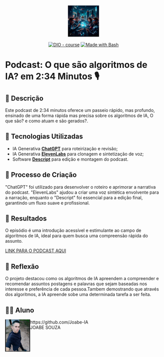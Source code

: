 <p align="center">
    <img width="100" src="https://github.com/Joabe-IA/Joabe-IA/blob/0661cfa8347a1e5e4d8eebc83ba099807d723dca/IMG-20241113-WA0027.jpg">
</p>


<p align="center">
<a href="https://dio.me/"><img src="https://img.shields.io/badge/DIO-Course-28DA77?logo=youtube" alt="DIO - course"></a>
<a href="https://www.gnu.org/software/bash/" title="Go to Bash homepage"><img src="https://img.shields.io/badge/Prompt-Project-blue?logo=gnu-bash&amp;logoColor=white" alt="Made with Bash"></a></p>

# Podcast: O que são algoritmos de IA? em 2:34 Minutos 🎙️

## 📒 Descrição
Este podcast de 2:34 minutos oferece um passeio rápido, mas profundo, ensinado de uma forma rápida mas precisa sobre os algoritmos de IA, O que são? e como atuam e são gerados?.

## 🤖 Tecnologias Utilizadas
- IA Generativa **[ChatGPT](https://chat.openai.com)** para roteirização e revisão;
- IA Generativa **[ElevenLabs](https://www.elevenlabs.io)** para clonagem e sintetização de voz;
- Software **[Descript](https://www.descript.com)** para edição e montagem do podcast.

## 🧐 Processo de Criação
"ChatGPT" foi utilizado para desenvolver o roteiro e aprimorar a narrativa do podcast. "ElevenLabs" ajudou a criar uma voz sintética envolvente para a narração, enquanto o "Descript" foi essencial para a edição final, garantindo um fluxo suave e profissional.

## 🚀 Resultados
O episódio é uma introdução acessível e estimulante ao campo de algoritmos de IA, ideal para quem busca uma compreensão rápida do assunto.

[LINK PARA O PODCAST AQUI](https://github.com/Joabe-IA/Podcast-Oque-S-o-algoritmos-de-IA-/blob/4cbde8ef2f663d26a6de10f46f14f61b5f5c9a76/O%20que%20s%C3%A3o%20algoritmos%20de%20IA.mp3)

## 💭 Reflexão
O projeto destacou como os algoritmos de IA apreendem a compreender e recomendar assuntos postagens e palavras que sejam baseadas nos interesse e preferência de cada pessoa.Tambem demostrando que através dos algoritmos, a IA apreende sobe uma determinada tarefa a ser feita.

## 👨‍💻 Aluno

<p>
    <img 
      align=left 
      margin=10 
      width=80 
      src="https://github.com/Joabe-IA/prompts-recipe-to-create-a-ebook/blob/83a5818e50ddf71053b6a9fc17a1b06529454ff3/Screenshot_20241116_092529_File%20Manager%20%2B.jpg"
    />
    <p>https://github.com/Joabe-IA<br>
JOABE SOUZA

